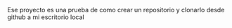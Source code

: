 Ese proyecto es una prueba de como crear un repositorio y clonarlo desde github a mi escritorio local
